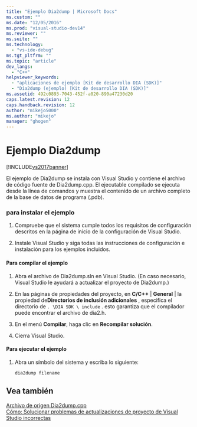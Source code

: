 ```yaml
---
title: "Ejemplo Dia2dump | Microsoft Docs"
ms.custom: ""
ms.date: "12/05/2016"
ms.prod: "visual-studio-dev14"
ms.reviewer: ""
ms.suite: ""
ms.technology: 
  - "vs-ide-debug"
ms.tgt_pltfrm: ""
ms.topic: "article"
dev_langs: 
  - "C++"
helpviewer_keywords: 
  - "aplicaciones de ejemplo [Kit de desarrollo DIA (SDK)]"
  - "Dia2dump (ejemplo) [Kit de desarrollo DIA (SDK)]"
ms.assetid: 492c0893-7043-452f-a020-890a47230d20
caps.latest.revision: 12
caps.handback.revision: 12
author: "mikejo5000"
ms.author: "mikejo"
manager: "ghogen"
---
```

# Ejemplo Dia2dump
[!INCLUDE[vs2017banner](../../code-quality/includes/vs2017banner.md)]

El ejemplo de Dia2dump se instala con Visual Studio y contiene el archivo de código fuente de Dia2dump.cpp.  El ejecutable compilado se ejecuta desde la línea de comandos y muestra el contenido de un archivo completo de la base de datos de programa \(.pdb\).  
  
### para instalar el ejemplo  
  
1.  Compruebe que el sistema cumple todos los requisitos de configuración descritos en la página de inicio de la configuración de Visual Studio.  
  
2.  Instale Visual Studio y siga todas las instrucciones de configuración e instalación para los ejemplos incluidos.  
  
#### Para compilar el ejemplo  
  
1.  Abra el archivo de Dia2dump.sln en Visual Studio.  \(En caso necesario, Visual Studio le ayudará a actualizar el proyecto de Dia2dump.\)  
  
2.  En las páginas de propiedades del proyecto, en **C\/C\+\+** &#124; **General** &#124; la propiedad de**Directorios de inclusión adicionales** , especifica el directorio de `. \DIA SDK \ include` .  esto garantiza que el compilador puede encontrar el archivo de dia2.h.  
  
3.  En el menú **Compilar**, haga clic en **Recompilar solución**.  
  
4.  Cierra Visual Studio.  
  
#### Para ejecutar el ejemplo  
  
1.  Abra un símbolo del sistema y escriba lo siguiente:  
  
    ```  
    dia2dump filename  
    ```  
  
## Vea también  
 [Archivo de origen Dia2dump.cpp](../../debugger/debug-interface-access/dia2dump-cpp-source-file.md)   
 [Cómo: Solucionar problemas de actualizaciones de proyecto de Visual Studio incorrectas](../../porting/how-to-troubleshoot-unsuccessful-visual-studio-project-upgrades.md)